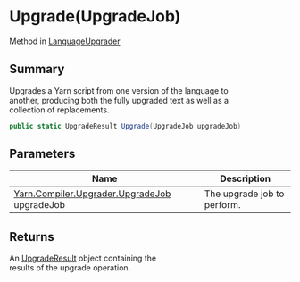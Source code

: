 # Upgrade(UpgradeJob)

Method in [LanguageUpgrader](yarn.compiler.upgrader.languageupgrader.md)

## Summary

Upgrades a Yarn script from one version of the language to\
another, producing both the fully upgraded text as well as a\
collection of replacements.

```csharp
public static UpgradeResult Upgrade(UpgradeJob upgradeJob)
```

## Parameters

| Name                                                                                 | Description                 |
| ------------------------------------------------------------------------------------ | --------------------------- |
| [Yarn.Compiler.Upgrader.UpgradeJob](yarn.compiler.upgrader.upgradejob.md) upgradeJob | The upgrade job to perform. |

## Returns

An [UpgradeResult](yarn.compiler.upgrader.upgraderesult.md) object containing the\
results of the upgrade operation.
